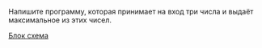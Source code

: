 Напишите программу, которая принимает на вход три числа и выдаёт максимальное из этих чисел.

[Блок схема](diagram2.drawio.png)

